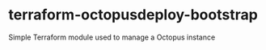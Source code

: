 # terraform-octopusdeploy-bootstrap
 Simple Terraform module used to manage a Octopus instance
 
 <!-- BEGIN_TF_DOCS -->





  <!-- END_TF_DOCS -->
